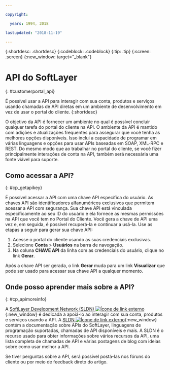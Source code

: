 ```yaml
---

copyright:

  years: 1994, 2018

lastupdated: "2018-11-19"

---
```


{:shortdesc: .shortdesc}
{:codeblock: .codeblock}
{:tip: .tip}
{:screen: .screen}
{:new_window: target="_blank"}


# API do SoftLayer
{: #customerportal_api}

É possível usar a API para interagir com sua conta, produtos e serviços usando chamadas de API diretas em um ambiente de desenvolvimento em vez de usar o portal do cliente.
{:shortdesc}

O objetivo da API é fornecer um ambiente no qual é possível concluir qualquer tarefa do portal do cliente na API. O ambiente da API é mantido com adições e atualizações frequentes para assegurar que você tenha as melhores opções disponíveis. Isso inclui a capacidade de programar em várias linguagens e opções para usar APIs baseadas em SOAP, XML-RPC e REST. Do mesmo modo que ao trabalhar no portal do cliente, se você fizer principalmente interações de conta na API, também será necessária uma fonte viável para suporte.

## Como acessar a API?
{: #cp_getapikey}

É possível acessar a API com uma chave API específica do usuário. As chaves API são identificadores alfanuméricos exclusivos que permitem acessar a API com segurança. Sua chave API está vinculada especificamente ao seu ID do usuário e ela fornece as mesmas permissões na API que você tem no Portal do Cliente. Você gera a chave de API uma vez e, em seguida, é possível recuperá-la e continuar a usá-la. Use as etapas a seguir para gerar sua chave API:

1. Acesse o portal do cliente usando as suas credenciais exclusivas.
2. Selecione **Conta** > **Usuários** na barra de navegação.
3. Na coluna **CHAVE API** da linha com as credenciais do usuário, clique no link **Gerar**.

Após a chave API ser gerada, o link **Gerar** muda para um link **Visualizar** que pode ser usado para acessar sua chave API a qualquer momento.

## Onde posso aprender mais sobre a API?
{: #cp_apimoreinfo}

A [SoftLayer Development Network (SLDN) ![Ícone de link externo](../icons/launch-glyph.svg)](http://sldn.softlayer.com/){:new_window} é dedicada a apoiá-lo ao interagir com sua conta, produtos e serviços usando a API. A [SLDN ![Ícone de link externo](../icons/launch-glyph.svg)](http://sldn.softlayer.com/){:new_window} contém a documentação sobre APIs do SoftLayer, linguagens de programação suportadas, chamadas de API disponíveis e mais. A SLDN é o recurso usado para obter informações sobre vários recursos da API, uma lista completa de chamadas de API e várias postagens de blog com ideias sobre como usar melhor a API.


Se tiver perguntas sobre a API, será possível postá-las nos fóruns do cliente ou por meio de feedback direto do artigo.

